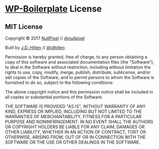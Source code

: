 # [WP-Boilerplate](https://github.com/jdhillen/wp-boilerplate) License

## MIT License

Copyright &copy; 2017 [NullPixel](http://nullpixel.io) // [@nullpixel](http://twitter.com/nullpixel)

Built by [J.D. Hillen](http://jdhillen.com) // [@jdhillen](http://twitter.com/jdhillen)

Permission is hereby granted, free of charge, to any person obtaining a copy of this software and associated documentation files (the "Software"), to deal in the Software without restriction, including without limitation the rights to use, copy, modify, merge, publish, distribute, sublicense, and/or sell copies of the Software, and to permit persons to whom the Software is furnished to do so, subject to the following conditions:

The above copyright notice and this permission notice shall be included in all copies or substantial portions of the Software.

THE SOFTWARE IS PROVIDED "AS IS", WITHOUT WARRANTY OF ANY KIND, EXPRESS OR IMPLIED, INCLUDING BUT NOT LIMITED TO THE WARRANTIES OF MERCHANTABILITY, FITNESS FOR A PARTICULAR PURPOSE AND NONINFRINGEMENT. IN NO EVENT SHALL THE AUTHORS OR COPYRIGHT HOLDERS BE LIABLE FOR ANY CLAIM, DAMAGES OR OTHER LIABILITY, WHETHER IN AN ACTION OF CONTRACT, TORT OR OTHERWISE, ARISING FROM, OUT OF OR IN CONNECTION WITH THE SOFTWARE OR THE USE OR OTHER DEALINGS IN THE SOFTWARE.
